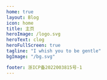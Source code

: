 ```yaml
---
home: true
layout: Blog
icon: home
title: 主页
heroImage: /logo.svg
heroText: clog
heroFullScreen: true
tagline: "I whish you to be gentle"
bgImage: "/bg.svg"

footer: 浙ICP备2022003815号-1
---
```





